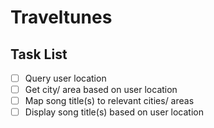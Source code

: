 # Traveltunes

## Task List
- [ ] Query user location
- [ ] Get city/ area based on user location
- [ ] Map song title(s) to relevant cities/ areas
- [ ] Display song title(s) based on user location
